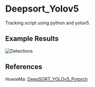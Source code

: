 # Deepsort_Yolov5
Tracking script using python and yolov5.

## Example Results
![Detections](media/example.gif)

## References
HowieMa: [DeepSORT_YOLOv5_Pytorch](https://github.com/HowieMa/DeepSORT_YOLOv5_Pytorch/tree/master)